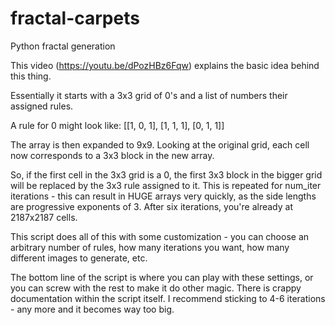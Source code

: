 # fractal-carpets
Python fractal generation

This video (https://youtu.be/dPozHBz6Fqw) explains the basic idea behind this thing.

Essentially it starts with a 3x3 grid of 0's and a list of numbers their assigned rules.  

A rule for 0 might look like:
[[1, 0, 1],
 [1, 1, 1], 
 [0, 1, 1]]
 
The array is then expanded to 9x9. Looking at the original grid, each cell now corresponds to a 3x3 block in the new array.
 
So, if the first cell in the 3x3 grid is a 0, the first 3x3 block in the bigger grid will be replaced by the 3x3 rule assigned to it.
This is repeated for num_iter iterations - this can result in HUGE arrays very quickly, as the side lengths are progressive exponents of 3.
After six iterations, you're already at 2187x2187 cells.
 
This script does all of this with some customization - you can choose an arbitrary number of rules, how many iterations you want, how many different images to generate, etc.
 
The bottom line of the script is where you can play with these settings, or you can screw with the rest to make it do other magic.
There is crappy documentation within the script itself. I recommend sticking to 4-6 iterations - any more and it becomes way too big.
